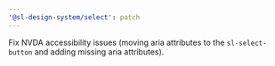 ```yaml
---
'@sl-design-system/select': patch
---
```


Fix NVDA accessibility issues (moving aria attributes to the `sl-select-button` and adding missing aria attributes).
